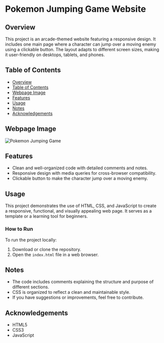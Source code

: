 # Pokemon Jumping Game Website

## Overview
This project is an arcade-themed website featuring a responsive design. It includes one main page where a character can jump over a moving enemy using a clickable button. The layout adapts to different screen sizes, making it user-friendly on desktops, tablets, and phones.

## Table of Contents
- [Overview](#overview)
- [Table of Contents](#table-of-contents)
- [Webpage Image](#webpage-image)
- [Features](#features)
- [Usage](#usage)
- [Notes](#notes)
- [Acknowledgements](#acknowledgements)

## Webpage Image
![Pokemon Jumping Game](https://github.com/christiansanchez-SE/Jumping-Game/assets/160565283/434562c3-d73a-432c-9c75-f3e7c0469730)

## Features
- Clean and well-organized code with detailed comments and notes.
- Responsive design with media queries for cross-browser compatibility.
- Clickable button to make the character jump over a moving enemy.

## Usage
This project demonstrates the use of HTML, CSS, and JavaScript to create a responsive, functional, and visually appealing web page. It serves as a template or a learning tool for beginners.

### How to Run
To run the project locally:
1. Download or clone the repository.
2. Open the `index.html` file in a web browser.

## Notes
- The code includes comments explaining the structure and purpose of different sections.
- CSS is organized to reflect a clean and maintainable style.
- If you have suggestions or improvements, feel free to contribute.

## Acknowledgements
- HTML5
- CSS3
- JavaScript
